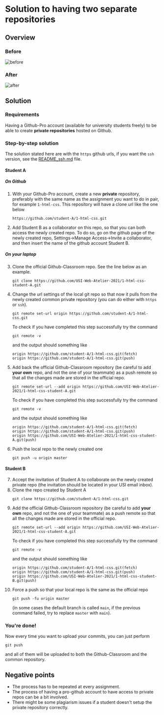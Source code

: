 # Solution to having two separate repositories

## Overview

### Before

![before](./schema_solution_separate_repos_before.png)

### After
![after](./schema_solution_separate_repos_after.png)

## Solution

### Requirements

Having a Github-Pro account (available for university students freely) to
be able to create **private repositories** hosted on Github.

### Step-by-step solution

The solution stated here are with the `https` github urls, if you want the
`ssh` version, see the [README_ssh.md](./README_ssh.md) file.

#### Student A

##### On Github
1. With your Github-Pro account, create a new **private** repository, preferably with the same name as
the assignment you want to do in pair, for example `1-html-css`. This
repository will have a clone url like the one below
   ```
   https://github.com/student-A/1-html-css.git
   ```
2. Add Student B as a collaborator on this repo, so that you can both access
   the newly created repo. To do so, go on the github page of the
   newly created repo, Settings->Manage Access->Invite a collaborator, and
   then insert the name of the github account Student B.

##### On your laptop

3. Clone the official Github-Classroom repo. See the line below as an example.
   ```
   git clone https://github.com/USI-Web-Atelier-2021/1-html-css-student-A.git
   ```
4. Change the url settings of the local git repo so that now it pulls from the
   newly created common private repository (you can do either with `https` or `ssh`).
   ```
   git remote set-url origin https://github.com/student-A/1-html-css.git
   ```
   To check if you have completed this step successfully try the command
   ```
   git remote -v
   ```
   and the output should something like
   ```
   origin https://github.com/student-A/1-html-css.git(fetch)
   origin https://github.com/student-A/1-html-css.git(push)
   ```
5. Add back the official Github-Classroom repository (be careful to add **your
   own** repo, and not the one of your teammate) as a push remote so that all
   the changes made are stored in the official repo.
   ```
   git remote set-url --add origin https://github.com/USI-Web-Atelier-2021/1-html-css-student-A.git
   ```
    To check if you have completed this step successfully try the command
    ```
    git remote -v
    ```
    and the output should something like
   ```
   origin https://github.com/student-A/1-html-css.git(fetch)
   origin https://github.com/student-A/1-html-css.git(push)
   origin https://github.com/USI-Web-Atelier-2021/1-html-css-student-A.git(push)
   ```
6. Push the local repo to the newly created one
   ```
   git push -u origin master
   ```
#### Student B

7. Accept the invitation of Student A to collaborate on the newly created
   private repo (the invitation should be located in your USI email inbox).
8. Clone the repo created by Student A
    ```
    git clone https://github.com/student-A/1-html-css.git
    ```
9. Add the official Github-Classroom repository (be careful to add **your
   own** repo, and not the one of your teammate) as a push remote so that all
   the changes made are stored in the official repo.
   ```
   git remote set-url --add origin https://github.com/USI-Web-Atelier-2021/1-html-css-student-A.git
   ```
   To check if you have completed this step successfully try the command
   ```
   git remote -v
   ```
    and the output should something like
   ```
   origin https://github.com/student-A/1-html-css.git(fetch)
   origin https://github.com/student-A/1-html-css.git(push)
   origin https://github.com/USI-Web-Atelier-2021/1-html-css-student-B.git(push)
   ```
10. Force a push so that your local repo is the same as the official repo
    ```
    git push -fu origin master
    ```
    (in some cases the default branch is called `main`, if the previous command
    failed, try to replace `master` with `main`).

### You're done!
Now every time you want to upload your commits, you can just perform 
```
git push
```
and all of them will be uploaded to both the Github-Classroom and the common
repository.


## Negative points
- The process has to be repeated at every assignment.
- The process of having a pro-github account to have access to private repos can
    be a bit involved.
- There might be some plagiarism issues if a student doesn't setup the private
    repository correctly.
